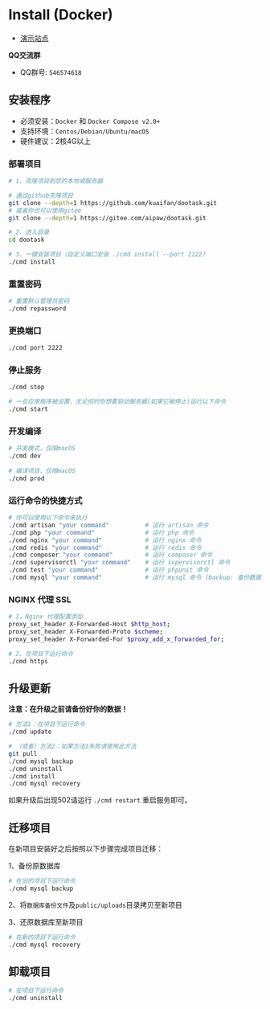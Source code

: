# Install (Docker)

- [演示站点](http://www.dootask.com/)

**QQ交流群**

- QQ群号: `546574618`

## 安装程序

- 必须安装：`Docker` 和 `Docker Compose v2.0+`
- 支持环境：`Centos/Debian/Ubuntu/macOS`
- 硬件建议：2核4G以上

### 部署项目

```bash
# 1、克隆项目到您的本地或服务器

# 通过github克隆项目
git clone --depth=1 https://github.com/kuaifan/dootask.git
# 或者你也可以使用gitee
git clone --depth=1 https://gitee.com/aipaw/dootask.git

# 2、进入目录
cd dootask

# 3、一键安装项目（自定义端口安装 ./cmd install --port 2222）
./cmd install
```

### 重置密码

```bash
# 重置默认管理员密码
./cmd repassword
```

### 更换端口

```bash
./cmd port 2222
```

### 停止服务

```bash
./cmd stop

# 一旦应用程序被设置，无论何时你想要启动服务器(如果它被停止)运行以下命令
./cmd start
```

### 开发编译

```bash
# 开发模式，仅限macOS
./cmd dev
   
# 编译项目，仅限macOS
./cmd prod  
```


### 运行命令的快捷方式

```bash
# 你可以使用以下命令来执行
./cmd artisan "your command"          # 运行 artisan 命令
./cmd php "your command"              # 运行 php 命令
./cmd nginx "your command"            # 运行 nginx 命令
./cmd redis "your command"            # 运行 redis 命令
./cmd composer "your command"         # 运行 composer 命令
./cmd supervisorctl "your command"    # 运行 supervisorctl 命令
./cmd test "your command"             # 运行 phpunit 命令
./cmd mysql "your command"            # 运行 mysql 命令 (backup: 备份数据库，recovery: 还原数据库)
```

### NGINX 代理 SSL

```bash 
# 1、Nginx 代理配置添加
proxy_set_header X-Forwarded-Host $http_host;
proxy_set_header X-Forwarded-Proto $scheme;
proxy_set_header X-Forwarded-For $proxy_add_x_forwarded_for;

# 2、在项目下运行命令
./cmd https
```

## 升级更新

**注意：在升级之前请备份好你的数据！**

```bash
# 方法1：在项目下运行命令
./cmd update

# （或者）方法2：如果方法1失败请使用此方法
git pull
./cmd mysql backup
./cmd uninstall
./cmd install
./cmd mysql recovery
```

如果升级后出现502请运行 `./cmd restart` 重启服务即可。

## 迁移项目

在新项目安装好之后按照以下步骤完成项目迁移：

1、备份原数据库

```bash
# 在旧的项目下运行命令
./cmd mysql backup
```

2、将`数据库备份文件`及`public/uploads`目录拷贝至新项目

3、还原数据库至新项目
```bash
# 在新的项目下运行命令
./cmd mysql recovery
```

##  卸载项目

```bash
# 在项目下运行命令
./cmd uninstall
```
